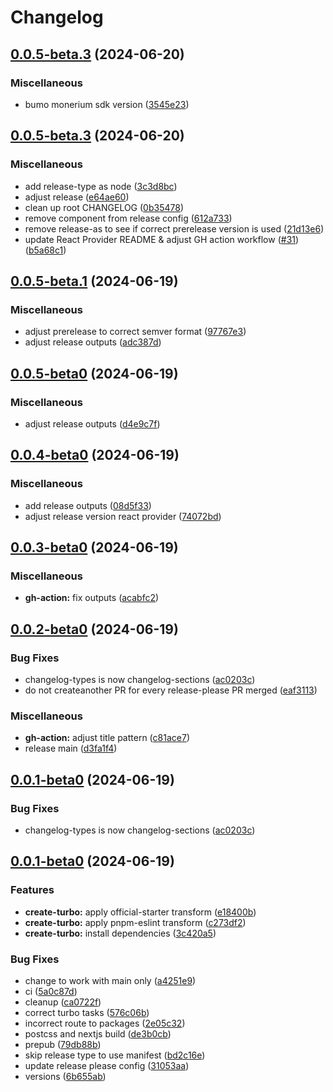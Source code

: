 # Changelog

## [0.0.5-beta.3](https://github.com/monerium/js-monorepo/compare/monorepo-v0.0.5-beta.3...monorepo-v0.0.5-beta.3) (2024-06-20)


### Miscellaneous

* bumo monerium sdk version ([3545e23](https://github.com/monerium/js-monorepo/commit/3545e230d0617fa428ac3d78e2f8af90685f5ac1))

## [0.0.5-beta.3](https://github.com/monerium/js-monorepo/compare/monorepo-v0.0.5-beta.1...monorepo-v0.0.5-beta.3) (2024-06-20)


### Miscellaneous

* add release-type as node ([3c3d8bc](https://github.com/monerium/js-monorepo/commit/3c3d8bc9e6e8b253baf4be260d4a9b4098dc351b))
* adjust release ([e64ae60](https://github.com/monerium/js-monorepo/commit/e64ae60fad82f5875af2fd1e87742c4dcf350ad5))
* clean up root CHANGELOG ([0b35478](https://github.com/monerium/js-monorepo/commit/0b35478d538a0aa9d6c0d45bf9b4c22f4eda8f76))
* remove component from release config ([612a733](https://github.com/monerium/js-monorepo/commit/612a733783b0c2a32bfc8107102d4cc2174fad2d))
* remove release-as to see if correct prerelease version is used ([21d13e6](https://github.com/monerium/js-monorepo/commit/21d13e6ef77e2ea632b094b5571ca7095e7cf2cf))
* update React Provider README & adjust GH action workflow ([#31](https://github.com/monerium/js-monorepo/issues/31)) ([b5a68c1](https://github.com/monerium/js-monorepo/commit/b5a68c19f6b4636df093bd3eb398b8b2dd9e132d))

## [0.0.5-beta.1](https://github.com/monerium/js-monorepo/compare/monorepo-v0.0.5-beta0...monorepo-v0.0.5-beta.1) (2024-06-19)


### Miscellaneous

* adjust prerelease to correct semver format ([97767e3](https://github.com/monerium/js-monorepo/commit/97767e380c3394c2c26b3c1a12408e1895b7a8f3))
* adjust release outputs ([adc387d](https://github.com/monerium/js-monorepo/commit/adc387dfed1972daadaa2651f4d4ad22ef538485))

## [0.0.5-beta0](https://github.com/monerium/js-monorepo/compare/monorepo-v0.0.4-beta0...monorepo-v0.0.5-beta0) (2024-06-19)


### Miscellaneous

* adjust release outputs ([d4e9c7f](https://github.com/monerium/js-monorepo/commit/d4e9c7ff92bd9edade04266b72ee24d5aaca9b80))

## [0.0.4-beta0](https://github.com/monerium/js-monorepo/compare/monorepo-v0.0.3-beta0...monorepo-v0.0.4-beta0) (2024-06-19)


### Miscellaneous

* add release outputs ([08d5f33](https://github.com/monerium/js-monorepo/commit/08d5f3390b942361b5da527b7d7c499ed4483d8f))
* adjust release version react provider ([74072bd](https://github.com/monerium/js-monorepo/commit/74072bd2f10c8d145a99c345a5e62f1fc738a2d4))

## [0.0.3-beta0](https://github.com/monerium/js-monorepo/compare/monorepo-v0.0.2-beta0...monorepo-v0.0.3-beta0) (2024-06-19)


### Miscellaneous

* **gh-action:** fix outputs ([acabfc2](https://github.com/monerium/js-monorepo/commit/acabfc2aeba3b7011d11045954925d6c7198dd3d))

## [0.0.2-beta0](https://github.com/monerium/js-monorepo/compare/monorepo-v0.0.1-beta0...monorepo-v0.0.2-beta0) (2024-06-19)


### Bug Fixes

* changelog-types is now changelog-sections ([ac0203c](https://github.com/monerium/js-monorepo/commit/ac0203cadfef92bba909fb174a239e346e50ec29))
* do not createanother PR for every release-please PR merged ([eaf3113](https://github.com/monerium/js-monorepo/commit/eaf31136d2727dc29f6c7ea44d7368bb8a34394a))


### Miscellaneous

* **gh-action:** adjust title pattern ([c81ace7](https://github.com/monerium/js-monorepo/commit/c81ace7623399b5f1f753d2e157d6155fde1fa2a))
* release main ([d3fa1f4](https://github.com/monerium/js-monorepo/commit/d3fa1f4eb6165ede93dd7335072e5afc2c8df560))

## [0.0.1-beta0](https://github.com/monerium/js-monorepo/compare/monorepo-v0.0.1-beta0...monorepo-v0.0.1-beta0) (2024-06-19)


### Bug Fixes

* changelog-types is now changelog-sections ([ac0203c](https://github.com/monerium/js-monorepo/commit/ac0203cadfef92bba909fb174a239e346e50ec29))

## [0.0.1-beta0](https://github.com/monerium/js-monorepo/compare/monorepo-v0.0.2...monorepo-v0.0.1-beta0) (2024-06-19)


### Features

* **create-turbo:** apply official-starter transform ([e18400b](https://github.com/monerium/js-monorepo/commit/e18400b18b389a438e30c14192d73d11ce12fe33))
* **create-turbo:** apply pnpm-eslint transform ([c273df2](https://github.com/monerium/js-monorepo/commit/c273df20f2a56b126ca616ac713292eb59a37476))
* **create-turbo:** install dependencies ([3c420a5](https://github.com/monerium/js-monorepo/commit/3c420a5f3f63ebbda5888e1135c2785c17c1666e))


### Bug Fixes

* change to work with main only ([a4251e9](https://github.com/monerium/js-monorepo/commit/a4251e9df6878acef01d6cc402bba0aceac9fc1f))
* ci ([5a0c87d](https://github.com/monerium/js-monorepo/commit/5a0c87df35799b90a6f0c6e5affba74feff16d31))
* cleanup ([ca0722f](https://github.com/monerium/js-monorepo/commit/ca0722fde7eb03ee578ee0d228433af359b74fc2))
* correct turbo tasks ([576c06b](https://github.com/monerium/js-monorepo/commit/576c06b2b6cf203ac68f704df618431b81e7f3f5))
* incorrect route to packages ([2e05c32](https://github.com/monerium/js-monorepo/commit/2e05c3288b19a91baf53245563f8d3c9201d0c14))
* postcss and nextjs build ([de3b0cb](https://github.com/monerium/js-monorepo/commit/de3b0cb5ee2484760c2be9baeb6f468bd1aaf13e))
* prepub ([79db88b](https://github.com/monerium/js-monorepo/commit/79db88b98a0a03c16a9772bd6239068895a3e49f))
* skip release type to use manifest ([bd2c16e](https://github.com/monerium/js-monorepo/commit/bd2c16ec6241cef4a061089c76f5ae8c33b73c2f))
* update release please config ([31053aa](https://github.com/monerium/js-monorepo/commit/31053aa0b138329a58a30177313edc124b29e480))
* versions ([6b655ab](https://github.com/monerium/js-monorepo/commit/6b655abd34eddf82b3e5baaa35a3c9e6a1479795))
